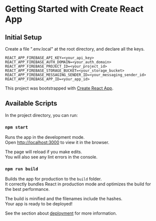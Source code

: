 # Getting Started with Create React App

## Initial Setup

Create a file ".env.local" at the root directory, and declare all the keys.

```
REACT_APP_FIREBASE_API_KEY=<your_api_key>
REACT_APP_FIREBASE_AUTH_DOMAIN=<your_auth_domain>
REACT_APP_FIREBASE_PROJECT_ID=<your_project_id>
REACT_APP_FIREBASE_STORAGE_BUCKET=<your_storage_bucket>
REACT_APP_FIREBASE_MESSAGING_SENDER_ID=<your_messaging_sender_id>
REACT_APP_FIREBASE_APP_ID=<your_app_id>
```

This project was bootstrapped with [Create React App](https://github.com/facebook/create-react-app).

## Available Scripts

In the project directory, you can run:

### `npm start`

Runs the app in the development mode.\
Open [http://localhost:3000](http://localhost:3000) to view it in the browser.

The page will reload if you make edits.\
You will also see any lint errors in the console.

### `npm run build`

Builds the app for production to the `build` folder.\
It correctly bundles React in production mode and optimizes the build for the best performance.

The build is minified and the filenames include the hashes.\
Your app is ready to be deployed!

See the section about [deployment](https://facebook.github.io/create-react-app/docs/deployment) for more information.
